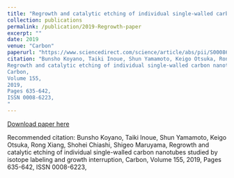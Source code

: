 ```yaml
---
title: "Regrowth and catalytic etching of individual single-walled carbon nanotubes studied by isotope labeling and growth interruption"
collection: publications
permalink: /publication/2019-Regrowth-paper
excerpt: ""
date: 2019
venue: "Carbon"
paperurl: "https://www.sciencedirect.com/science/article/abs/pii/S0008622319309364"
citation: "Bunsho Koyano, Taiki Inoue, Shun Yamamoto, Keigo Otsuka, Rong Xiang, Shohei Chiashi, Shigeo Maruyama,
Regrowth and catalytic etching of individual single-walled carbon nanotubes studied by isotope labeling and growth interruption,
Carbon,
Volume 155,
2019,
Pages 635-642,
ISSN 0008-6223,
"
---
```


[Download paper here](https://www.sciencedirect.com/science/article/abs/pii/S0008622319309364)

Recommended citation: Bunsho Koyano, Taiki Inoue, Shun Yamamoto, Keigo Otsuka, Rong Xiang, Shohei Chiashi, Shigeo Maruyama,
Regrowth and catalytic etching of individual single-walled carbon nanotubes studied by isotope labeling and growth interruption,
Carbon,
Volume 155,
2019,
Pages 635-642,
ISSN 0008-6223,
